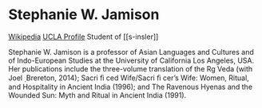 # Stephanie W. Jamison
[Wikipedia](https://en.wikipedia.org/wiki/Stephanie-W.-Jamison)
[UCLA Profile](https://www.alc.ucla.edu/person/stephanie-w-jamison/)
Student of [[s-insler]]

Stephanie W. Jamison is a professor of Asian Languages and Cultures and of Indo-European Studies at the University of California Los Angeles, USA. Her publications include the three-volume translation of the Rg Veda (with Joel ̣ Brereton, 2014); Sacri ﬁ ced Wife/Sacri ﬁ cer’s Wife: Women, Ritual, and Hospitality in Ancient India (1996); and The Ravenous Hyenas and the Wounded Sun: Myth and Ritual in Ancient India (1991).